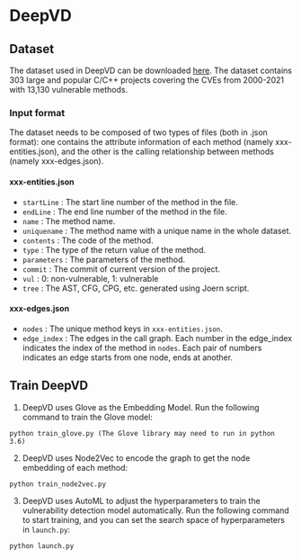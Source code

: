# DeepVD

## Dataset

The dataset used in DeepVD can be downloaded [here](https://drive.google.com/drive/folders/1VPUGYjrhIEXYOdPjYGdwYrHfvGb4LL7O?usp=sharing). The dataset contains 303 large and popular C/C++ projects covering the CVEs from 2000-2021 with 13,130 vulnerable methods.  

### Input format

The dataset needs to be composed of two types of files (both in .json format): one contains the attribute information of each method (namely xxx-entities.json), and the other is the calling relationship between methods (namely xxx-edges.json).  

#### xxx-entities.json

- `startLine` : The start line number of the method in the file.
- `endLine` : The end line number of the method in the file.
- `name` : The method name.
- `uniquename` : The method name with a unique name in the whole dataset.
- `contents` : The code of the method.
- `type` : The type of the return value of the method.
- `parameters` : The parameters of the method.
- `commit` : The commit of current version of the project.
- `vul` : 0: non-vulnerable, 1: vulnerable
- `tree` : The AST, CFG, CPG, etc. generated using Joern script.

#### xxx-edges.json

- `nodes` : The unique method keys in `xxx-entities.json`.
- `edge_index` : The edges in the call graph. Each number in the edge_index indicates the index of the method in `nodes`. Each pair of numbers indicates an edge starts from one node, ends at another.



## Train DeepVD

1. DeepVD uses Glove as the Embedding Model. Run the following command to train the Glove model:

```
python train_glove.py (The Glove library may need to run in python 3.6)
```

2. DeepVD uses Node2Vec to encode the graph to get the node embedding of each method:

```
python train_node2vec.py 
```

3. DeepVD uses AutoML to adjust the hyperparameters to train the vulnerability detection model automatically. Run the following command to start training, and you can set the search space of hyperparameters in `launch.py`:

```
python launch.py
```
